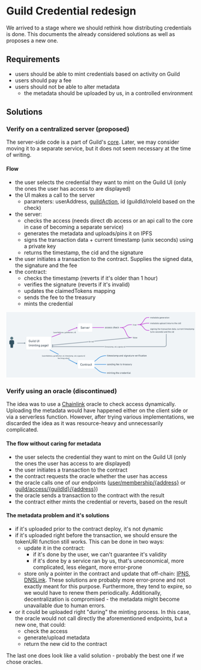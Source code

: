# Guild Credential redesign

We arrived to a stage where we should rethink how distributing credentials is done. This documents the already considered solutions as well as proposes a new one.

## Requirements

- users should be able to mint credentials based on activity on Guild
- users should pay a fee
- users should not be able to alter metadata
  - the metadata should be uploaded by us, in a controlled environment

## Solutions

### Verify on a centralized server (proposed)

The server-side code is a part of Guild's [core](https://github.com/agoraxyz/guild-backend). Later, we may consider moving it to a separate service, but it does not seem necessary at the time of writing.

#### Flow

- the user selects the credential they want to mint on the Guild UI (only the ones the user has access to are displayed)
- the UI makes a call to the server
  - parameters: userAddress, [guildAction](contracts/interfaces/IGuildCredential.md#guildaction), id (guildId/roleId based on the check)
- the server:
  - checks the access (needs direct db access or an api call to the core in case of becoming a separate service)
  - generates the metadata and uploads/pins it on IPFS
  - signs the transaction data + current timestamp (unix seconds) using a private key
  - returns the timestamp, the cid and the signature
- the user initiates a transaction to the contract. Supplies the signed data, the signature and the fee
- the contract:
  - checks the timestamp (reverts if it's older than 1 hour)
  - verifies the signature (reverts if it's invalid)
  - updates the claimedTokens mapping
  - sends the fee to the treasury
  - mints the credential

![flow](img/flow.png)

### Verify using an oracle (discontinued)

The idea was to use a [Chainlink](https://chain.link/) oracle to check access dynamically. Uploading the metadata would have happened either on the client side or via a serverless function. However, after trying various implementations, we discarded the idea as it was resource-heavy and unnecessarily complicated.

#### The flow without caring for metadata

- the user selects the credential they want to mint on the Guild UI (only the ones the user has access to are displayed)
- the user initiates a transaction to the contract
- the contract requests the oracle whether the user has access
- the oracle calls one of our endpoints ([user/membership/{address}](https://api.guild.xyz/v1/user/membership/{address}?format=oracle) or [guild/access/{guildId}/{address}](https://api.guild.xyz/v1/guild/access/{guildId}/{address}?format=oracle))
- the oracle sends a transaction to the contract with the result
- the contract either mints the credential or reverts, based on the result

#### The metadata problem and it's solutions

- if it's uploaded prior to the contract deploy, it's not dynamic
- if it's uploaded right before the transaction, we should ensure the tokenURI function still works. This can be done in two ways:
  - update it in the contract:
    - if it's done by the user, we can't guarantee it's validity
    - if it's done by a service ran by us, that's uneconomical, more complicated, less elegant, more error-prone
  - store only a pointer in the contract and update that off-chain: [IPNS](https://docs.ipfs.tech/concepts/ipns/), [DNSLink](https://docs.ipfs.tech/concepts/dnslink/). These solutions are probably more error-prone and not exactly meant for this purpose. Furthermore, they tend to expire, so we would have to renew them periodically. Additionally, decentralization is compromised - the metadata might become unavailable due to human errors.
- or it could be uploaded right "during" the minting process. In this case, the oracle would not call directly the aforementioned endpoints, but a new one, that could:
  - check the access
  - generate/upload metadata
  - return the new cid to the contract

The last one does look like a valid solution - probably the best one if we chose oracles.
